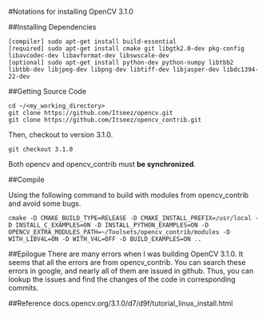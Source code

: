 #Notations for installing OpenCV 3.1.0

##Installing Dependencies

```
[compiler] sudo apt-get install build-essential  
[required] sudo apt-get install cmake git libgtk2.0-dev pkg-config libavcodec-dev libavformat-dev libswscale-dev  
[optional] sudo apt-get install python-dev python-numpy libtbb2 libtbb-dev libjpeg-dev libpng-dev libtiff-dev libjasper-dev libdc1394-22-dev
```

##Getting Source Code

```
cd ~/<my_working_directory>  
git clone https://github.com/Itseez/opencv.git  
git clone https://github.com/Itseez/opencv_contrib.git  
```

Then, checkout to version 3.1.0.

```
git checkout 3.1.0
```

Both opencv and opencv_contrib must **be synchronized**.

##Compile

Using the following command to build with modules from opencv_contrib and avoid some bugs.
```
cmake -D CMAKE_BUILD_TYPE=RELEASE -D CMAKE_INSTALL_PREFIX=/usr/local -D INSTALL_C_EXAMPLES=ON -D INSTALL_PYTHON_EXAMPLES=ON -D OPENCV_EXTRA_MODULES_PATH=~/Toolsets/opencv_contrib/modules -D WITH_LIBV4L=ON -D WITH_V4L=OFF -D BUILD_EXAMPLES=ON ..
```

##Epilogue
There are many errors when I was building OpenCV 3.1.0. It seems that all the errors are from opencv_contrib. You can search these errors in google, and nearly all of them are issued in github. Thus, you can lookup the issues and find the changes of the code in corresponding commits.


##Reference
docs.opencv.org/3.1.0/d7/d9f/tutorial_linux_install.html


